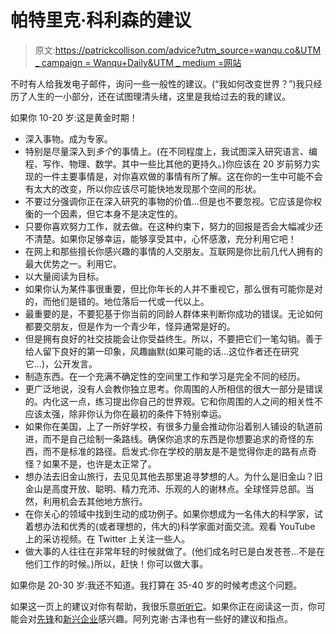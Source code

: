 # 帕特里克·科利森的建议

> 原文:[https://patrickcollison.com/advice?utm_source=wanqu.co&UTM _ campaign = Wanqu+Daily&UTM _ medium =网站](https://patrickcollison.com/advice?utm_source=wanqu.co&utm_campaign=Wanqu+Daily&utm_medium=website)

不时有人给我发电子邮件，询问一些一般性的建议。(“我如何改变世界？”)我只经历了人生的一小部分，还在试图理清头绪，这里是我给过去的我的建议。

如果你 10-20 岁:这是黄金时期！

*   深入事物。成为专家。
*   特别是尽量深入到*多个*的事情上。(在不同程度上，我试图深入研究语言、编程、写作、物理、数学。其中一些比其他的更持久。)你应该在 20 岁前努力实现的一件主要事情是，对你喜欢做的事情有所了解。这在你的一生中可能不会有太大的改变，所以你应该尽可能快地发现那个空间的形状。
*   不要过分强调你正在深入研究的事物的价值...但是也不要忽视。它应该是你权衡的一个因素，但它本身不是决定性的。
*   只要你喜欢努力工作，就去做。在这种约束下，努力的回报是否会大幅减少还不清楚。如果你足够幸运，能够享受其中，心怀感激，充分利用它吧！
*   在网上和那些擅长你感兴趣的事情的人交朋友。互联网是你比前几代人拥有的最大优势之一。利用它。
*   以大量阅读为目标。
*   如果你认为某件事很重要，但比你年长的人并不重视它，那么很有可能你是对的，而他们是错的。地位落后一代或一代以上。
*   最重要的是，不要犯基于你当前的同龄人群体来判断你成功的错误。无论如何都要交朋友，但是作为一个青少年，怪异通常是好的。
*   但是拥有良好的社交技能会让你受益终生。所以，不要把它们一笔勾销。善于给人留下良好的第一印象，风趣幽默(如果可能的话...这位作者还在研究它...)，公开发言。
*   制造东西。在一个充满不确定性的空间里工作和学习是完全不同的经历。
*   更广泛地说，没有人会教你独立思考。你周围的人所相信的很大一部分是错误的。内化这一点，练习提出你自己的世界观。它和你周围的人之间的相关性不应该太强，除非你认为你在最初的条件下特别幸运。
*   如果你在美国，上了一所好学校，有很多力量会推动你沿着别人铺设的轨道前进，而不是自己绘制一条路线。确保你追求的东西是你想要追求的奇怪的东西，而不是标准的路径。启发式:你在学校的朋友是不是觉得你走的路有点奇怪？如果不是，也许是太正常了。
*   想办法去旧金山旅行，去见见其他去那里追寻梦想的人。为什么是旧金山？旧金山是高度开放、聪明、精力充沛、乐观的人的谢林点。全球怪异总部。当然，利用机会去其他地方旅行。
*   在你关心的领域中找到生动的成功例子。如果你想成为一名伟大的科学家，试着想办法和优秀的(或者理想的，伟大的)科学家面对面交流。观看 YouTube 上的采访视频。在 Twitter 上关注一些人。
*   做大事的人往往在非常年轻的时候就做了。(他们成名时已是白发苍苍...不是在他们工作的时候。)所以，赶快！你可以做大事。

如果你是 20-30 岁:我还不知道。我打算在 35-40 岁的时候考虑这个问题。

如果这一页上的建议对你有帮助，我很乐意[听听它](mailto:patrick@collison.ie)。如果你正在阅读这一页，你可能会对[先锋](https://pioneer.app/r/patrickc/ucwvrbzy)和[新兴企业](https://www.mercatus.org/emergentventures)感兴趣。阿列克谢·古泽也有一些好的建议和指点。